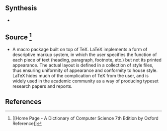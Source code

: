 ## Synthesis
- 
## Source [^1]
- A macro package built on top of TeX. LaTeX implements a form of descriptive markup system, in which the user specifies the function of each piece of text (heading, paragraph, footnote, etc.) but not its printed appearance. The actual layout is defined in a collection of style files, thus ensuring uniformity of appearance and conformity to house style. LaTeX hides much of the complication of TeX from the user, and is widely used in the academic community as a way of producing typeset research papers and reports.
## References

[^1]: [[Home Page - A Dictionary of Computer Science 7th Edition by Oxford Reference]]